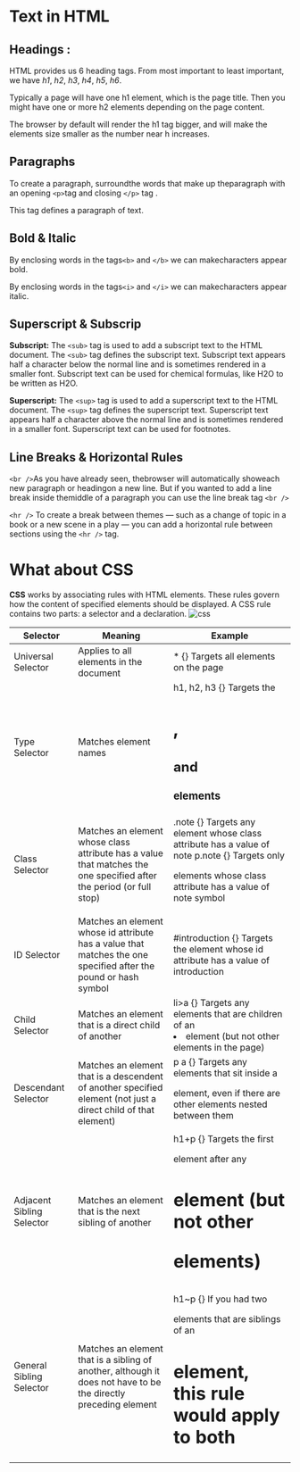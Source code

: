 # Text in HTML
## Headings :
HTML provides us 6 heading tags. From most important to least important, we have *h1*, *h2*, *h3*, *h4*, *h5*, *h6*.

Typically a page will have one h1 element, which is the page title. Then you might have one or more h2 elements depending on the page content.

The browser by default will render the h1 tag bigger, and will make the elements size smaller as the number near h increases.

## Paragraphs 

To create a paragraph, surroundthe words that make up theparagraph with an opening `<p>`tag and closing `</p>` tag . 

This tag defines a paragraph of text.

## Bold & Italic 
By enclosing words in the tags`<b>` and `</b>` we can makecharacters appear bold.

By enclosing words in the tags`<i>` and `</i>` we can makecharacters appear italic.

## Superscript & Subscrip
**Subscript:** The `<sub>` tag is used to add a subscript text to the HTML document. The `<sub>` tag defines the subscript text. Subscript text appears half a character below the normal line and is sometimes rendered in a smaller font. Subscript text can be used for chemical formulas, like H2O to be written as H2O.

**Superscript:** The `<sup>` tag is used to add a superscript text to the HTML document. The `<sup>` tag defines the superscript text. Superscript text appears half a character above the normal line and is sometimes rendered in a smaller font. Superscript text can be used for footnotes.
 ## Line Breaks & Horizontal Rules
  `<br />`As you have already seen, thebrowser will automatically showeach new paragraph or headingon a new line. But if you wanted
to add a line break inside themiddle of a paragraph you can use the line break tag `<br />`

  `<hr />` To create a break between themes — such as a change of topic in a book or a new scene
in a play — you can add a horizontal rule between sections using the `<hr />` tag.
 
 # What about CSS 

 **CSS** works by associating rules with HTML elements. These rules govern
how the content of specified elements should be displayed. A CSS rule
contains two parts: a selector and a declaration. 
![css](https://cdn.codecoda.com/images/made/images/breadcrumb/css-selectors-banner_1543_592_40.jpg)

Selector |  Meaning | Example
------------ | ------------- | ------------- 
Universal Selector | Applies to all elements in the document | * {} Targets all elements on the page
Type Selector | Matches element names | h1, h2, h3 {} Targets the <h1>, <h2> and <h3> elements
Class Selector | Matches an element whose class attribute has a value that matches the one specified after the period (or full stop) | .note {} Targets any element whose class attribute has a value of note p.note {} Targets only <p> elements whose class attribute has a value of note symbol
ID Selector | Matches an element whose id attribute has a value that matches the one specified after the pound or hash symbol | #introduction {} Targets the element whose id attribute has a value of introduction
Child Selector | Matches an element that is a direct child of another | li>a {} Targets any <a> elements that are children of an <li> element (but not other <a> elements in the page)
 Descendant Selector | Matches an element that is a descendent of another specified element (not just a direct child of that element) | p a {} Targets any <a> elements that sit inside a <p> element, even if there are other elements nested between them
Adjacent Sibling Selector | Matches an element that is the next sibling of another | h1+p {} Targets the first <p> element after any <h1> element (but not other <p> elements)
General Sibling Selector | Matches an element that is a sibling of another, although it does not have to be the directly preceding element | h1~p {} If you had two <p> elements that are siblings of an <h1> element, this rule would apply to both
